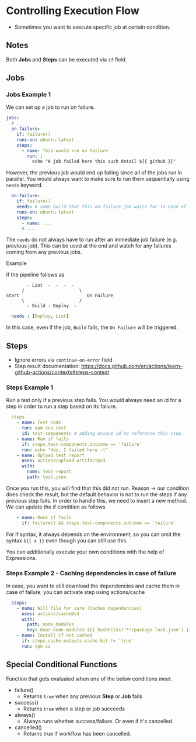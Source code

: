 # Controlling Execution Flow
- Sometimes you want to execute specific job at certain condition.

## Notes
Both **Jobs** and **Steps** can be executed via `if` field.

## Jobs

### Jobs Example 1
We can set up a job to run on failure.
```yml
jobs:
  # ...
  on-failure:
    if: failure()
    runs-on: ubuntu-latest
    steps:
      - name: This would run on failure
        run: |
          echo "A job failed here this such detail ${{ github }}"
```
However, the previous job would end up failing since all of the jobs run in parallel. You would always want to make sure to run them sequentially using `needs` keyword.

```yml
  on-failure:
    if: failure()
    needs: # some build that this on-failure job waits for in case of failure.
    runs-on: ubuntu-latest
    steps:
      - name: ...
      # ...
```

The `needs` do not always have to run after an immediate job failure (e.g. previous job). This can be used at the end and watch for any failures coming from any previous jobs.

Example

If the pipeline follows as

```
        - Lint  -  -  -  - 
      /                     \
Start                          On Failure
      \                     /
        - Build - Deploy  - 
```

```yml
  needs : [Deploy, Lint]
```

In this case, even if the job, `Build` fails, the `On Failure` will be triggered.


## Steps
- Ignore errors via `continue-on-error` field
- Step result documentation: https://docs.github.com/en/actions/learn-github-actions/contexts#steps-context

### Steps Example 1
Run a test only if a previous step fails. You would always need an id for a step in order to run a step based on its failure.

```yml
  steps
    - name: Test code
      run: npm run test
      id: test-components # adding unique id to reference this step.
    - name: Run if fails
      if: steps.test-components.outcome == 'failure'
      run: echo "Hey, I failed here :("
    - name: Upload test report
      uses: actions/upload-artifact@v3
      with:
        name: test-report
        path: test.json
```

Once you run this, you will find that this did not run. Reason -> our condition does check the result, but the default behavior is not to run the steps if any previous step fails. In order to handle this, we need to insert a new method. We can update the if condition as follows

```yml
    - name: Runs if fails
      if: failure() && steps.test-components.outcome == 'failure'
```

For if syntax, it always depends on the environment, so you can omit the syntax `${{ x }}` even though you can still use this.

You can additionally execute your own conditions with the help of Expressions.

### Steps Example 2 - Caching dependencies in case of failure

In case, you want to still download the dependencies and cache them in case of failure, you can activate step using actions/cache

```yml
  steps:
    - name: Will file for sure (Caches dependencies)
      uses: actions/cache@v3
      with:
        path: node_modules
        key: deps-node-modules-${{ hashFiles('**/package-lock.json') }}
    - name: Install if not cached
      if: steps.cache.outputs.cache-hit != 'true'
      run: npm ci
```

## Special Conditional Functions

Function that gets evaluated when one of the below conditions meet.

- failure()
  - Returns `true` when any previous **Step** or **Job** fails
- success()
  - Returns `true` when a step or job succeeds
- always()
  - Always runs whether success/failure. Or even if it's cancelled.
- cancelled()
  - Returns true if workflow has been cancelled.

